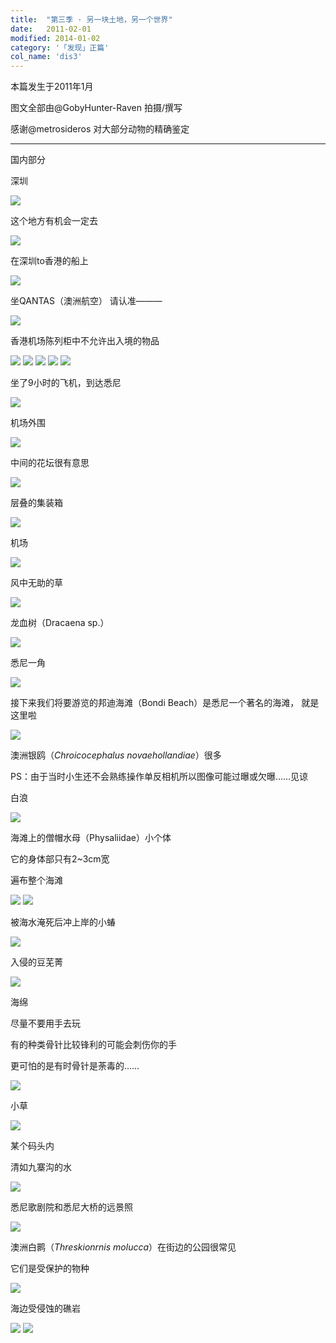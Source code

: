 ```yaml
---
title:  "第三季 · 另一块土地，另一个世界"
date:   2011-02-01
modified: 2014-01-02
category: '「发现」正篇'
col_name: 'dis3'
---
```

本篇发生于2011年1月

图文全部由@GobyHunter-Raven 拍摄/撰写

感谢@metrosideros 对大部分动物的精确鉴定

---

国内部分

深圳

<img class='disc' src='https://i.postimg.cc/3w5tpk6X/1.jpg'>

这个地方有机会一定去

<img class='disc' src='https://i.postimg.cc/TPVCcRMZ/2.jpg'>

在深圳to香港的船上

<img class='disc' src='https://i.postimg.cc/Z5yfC8fY/3.jpg'>

坐QANTAS（澳洲航空） 请认准———

<img class='disc' src='https://i.postimg.cc/BbVgvbH1/4.jpg'>

香港机场陈列柜中不允许出入境的物品

<img class='disc' src='https://i.postimg.cc/W3S8QX48/5.jpg'>

<img class='disc' src='https://i.postimg.cc/05WZnWF2/6.jpg'>

<img class='disc' src='https://i.postimg.cc/4ydPZV7g/7.jpg'>

<img class='disc' src='https://i.postimg.cc/tJwfYpx7/154913ougwogw9hhwzeazg.jpg'>

<img class='disc' src='https://i.postimg.cc/Y9t8nJtj/8.jpg'>


坐了9小时的飞机，到达悉尼

<img class='disc' src='https://i.postimg.cc/TYK04jvj/9.jpg'>


机场外围

<img class='disc' src='https://i.postimg.cc/8Px4QFT2/10.jpg'>


中间的花坛很有意思

<img class='disc' src='https://i.postimg.cc/2Svwzz6V/11.jpg'>


层叠的集装箱

<img class='disc' src='https://i.postimg.cc/YSHx0JG8/12.jpg'>


机场

<img class='disc' src='https://i.postimg.cc/hG11dpVn/13.jpg'>


风中无助的草

<img class='disc' src='https://i.postimg.cc/Jn7ccZQk/14.jpg'>


龙血树（Dracaena sp.）

<img class='disc' src='https://i.postimg.cc/4d8v8y8F/15.jpg'>


悉尼一角

<img class='disc' src='https://i.postimg.cc/5y6BDJT9/16.jpg'>


接下来我们将要游览的邦迪海滩（Bondi Beach）是悉尼一个著名的海滩， 就是这里啦

<img class='disc' src='https://i.postimg.cc/L5wtp7Ft/17.jpg'>

澳洲银鸥（<i>Chroicocephalus novaehollandiae</i>）很多

PS：由于当时小生还不会熟练操作单反相机所以图像可能过曝或欠曝……见谅

白浪

<img class='disc' src='https://i.postimg.cc/qB5Xyt6N/18.jpg'>

海滩上的僧帽水母（Physaliidae）小个体

它的身体部只有2~3cm宽

遍布整个海滩

<img class='disc' src='https://i.postimg.cc/9QGG6J89/20.jpg'>

<img class='disc' src='https://i.postimg.cc/3J0jBK2n/19.jpg'>

被海水淹死后冲上岸的小蝽

<img class='disc' src='https://i.postimg.cc/Mpk73hDx/21.jpg'>

入侵的豆芜菁

<img class='disc' src='https://i.postimg.cc/Xv4w4dmz/22.jpg'>

海绵

尽量不要用手去玩

有的种类骨针比较锋利的可能会刺伤你的手

更可怕的是有时骨针是荼毒的……

<img class='disc' src='https://i.postimg.cc/hGsVjhqP/23.jpg'>

小草

<img class='disc' src='https://i.postimg.cc/PJgwcw1K/26.jpg'>

某个码头内

清如九寨沟的水

<img class='disc' src='https://i.postimg.cc/zBPWCMBs/25.jpg'>

悉尼歌剧院和悉尼大桥的远景照

<img class='disc' src='https://i.postimg.cc/kG6SfcRB/27.jpg'>

澳洲白鹮（<i>Threskionrnis molucca</i>）在街边的公园很常见

它们是受保护的物种

<img class='disc' src='https://i.postimg.cc/MZNVXhgR/28.jpg'>

海边受侵蚀的礁岩

<img class='disc' src='https://i.postimg.cc/DyGsGxKN/29.jpg'>

<img class='disc' src='https://i.postimg.cc/QdkT4VCk/30.jpg'>
